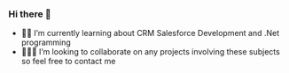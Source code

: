### Hi there 👋

- 👩‍💻 I’m currently learning about CRM Salesforce Development and .Net programming  
- 🧑‍🤝‍🧑 I’m looking to collaborate on any projects involving these subjects so feel free to contact me





